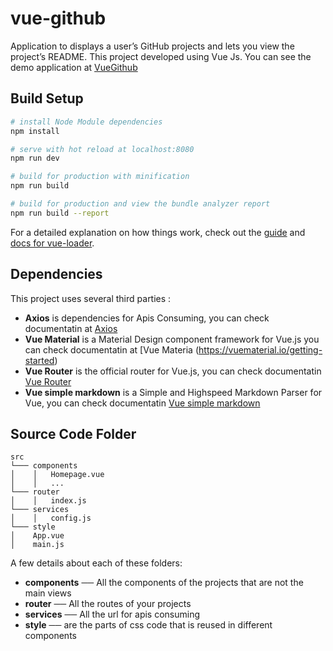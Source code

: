 # vue-github

Application to displays a user’s GitHub projects and lets you view the project’s README. This project developed using Vue Js. You can see the demo application at [VueGithub](https://vue-github.netlify.app/)

## Build Setup

``` bash
# install Node Module dependencies
npm install

# serve with hot reload at localhost:8080
npm run dev

# build for production with minification
npm run build

# build for production and view the bundle analyzer report
npm run build --report
```

For a detailed explanation on how things work, check out the [guide](http://vuejs-templates.github.io/webpack/) and [docs for vue-loader](http://vuejs.github.io/vue-loader).

## Dependencies
This project uses several third parties :

- **Axios** is dependencies for Apis Consuming, you can check documentatin at [Axios](https://github.com/axios/axios)
- **Vue Material** is a Material Design component framework for Vue.js you can check documentatin at [Vue Materia (https://vuematerial.io/getting-started)
- **Vue Router** is the official router for Vue.js, you can check documentatin [Vue Router](https://router.vuejs.org/)
- **Vue simple markdown** is a Simple and Highspeed Markdown Parser for Vue, you can check documentatin [Vue simple markdown](https://www.npmjs.com/package/vue-simple-markdown)
  
## Source Code Folder
```
src   
└─── components
│    │   Homepage.vue
│    │   ...
└─── router
│    │   index.js
└─── services
│    │   config.js
└─── style
│    App.vue
│    main.js
```
A few details about each of these folders:
- **components** ── All the components of the projects that are not the main views
- **router** ── All the routes of your projects
- **services** ── All the url for apis consuming
- **style** ── are the parts of css code that is reused in different components
